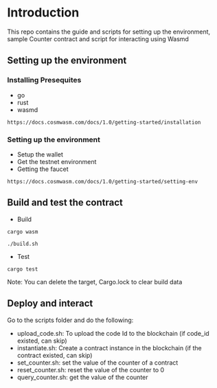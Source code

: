 # Introduction 
This repo contains the guide and scripts for setting up the environment, sample Counter contract and script for interacting using Wasmd 


## Setting up the environment 
### Installing Presequites 
- go 
- rust 
- wasmd 

``` 
https://docs.cosmwasm.com/docs/1.0/getting-started/installation
``` 

### Setting up the environment 
- Setup the wallet 
- Get the testnet environment 
- Getting the faucet 

```
https://docs.cosmwasm.com/docs/1.0/getting-started/setting-env
```

## Build and test the contract 
- Build 

```
cargo wasm 
```

```
./build.sh 
```
- Test 
```
cargo test 
```

Note: You can delete the target, Cargo.lock to clear build data 

## Deploy and interact 
Go to the scripts folder and do the following:
- upload_code.sh: To upload the code Id to the blockchain (if code_id existed, can skip)
- instantiate.sh: Create a contract instance in the blockchain (if the contract existed, can skip)
- set_counter.sh: set the value of the  counter of a contract 
- reset_counter.sh: reset the value of the counter to 0
- query_counter.sh: get the value of the counter 
